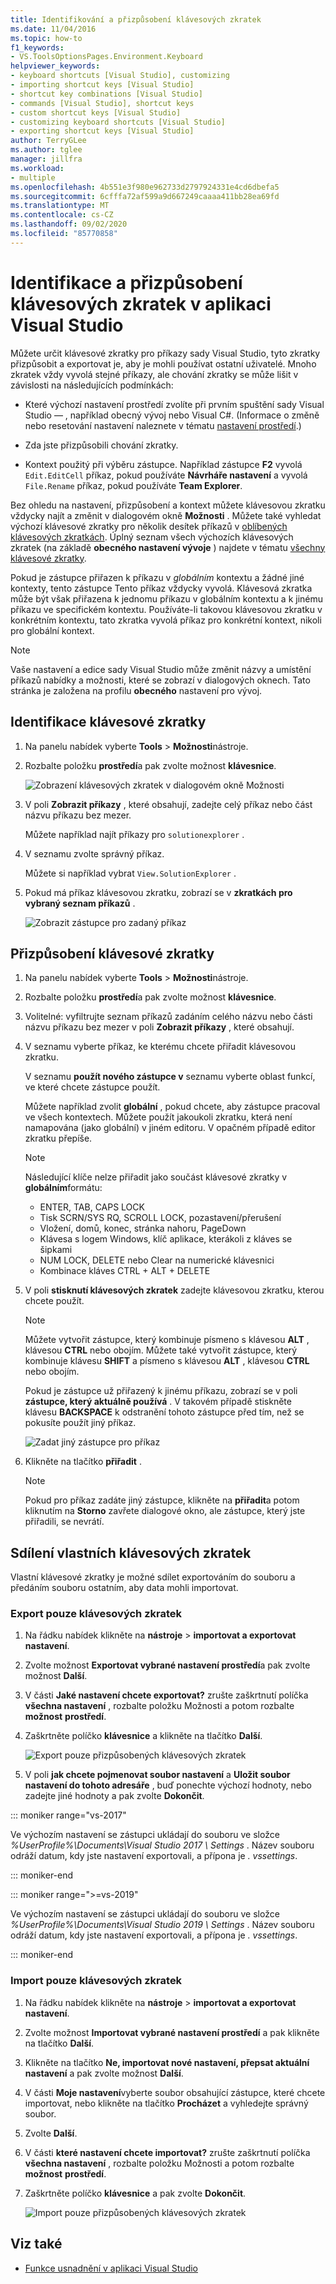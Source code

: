 ```yaml
---
title: Identifikování a přizpůsobení klávesových zkratek
ms.date: 11/04/2016
ms.topic: how-to
f1_keywords:
- VS.ToolsOptionsPages.Environment.Keyboard
helpviewer_keywords:
- keyboard shortcuts [Visual Studio], customizing
- importing shortcut keys [Visual Studio]
- shortcut key combinations [Visual Studio]
- commands [Visual Studio], shortcut keys
- custom shortcut keys [Visual Studio]
- customizing keyboard shortcuts [Visual Studio]
- exporting shortcut keys [Visual Studio]
author: TerryGLee
ms.author: tglee
manager: jillfra
ms.workload:
- multiple
ms.openlocfilehash: 4b551e3f980e962733d2797924331e4cd6dbefa5
ms.sourcegitcommit: 6cfffa72af599a9d667249caaaa411bb28ea69fd
ms.translationtype: MT
ms.contentlocale: cs-CZ
ms.lasthandoff: 09/02/2020
ms.locfileid: "85770858"
---
```

# <a name="identify-and-customize-keyboard-shortcuts-in-visual-studio"></a>Identifikace a přizpůsobení klávesových zkratek v aplikaci Visual Studio

Můžete určit klávesové zkratky pro příkazy sady Visual Studio, tyto zkratky přizpůsobit a exportovat je, aby je mohli používat ostatní uživatelé. Mnoho zkratek vždy vyvolá stejné příkazy, ale chování zkratky se může lišit v závislosti na následujících podmínkách:

- Které výchozí nastavení prostředí zvolíte při prvním spuštění sady Visual Studio &mdash; , například obecný vývoj nebo Visual C#. (Informace o změně nebo resetování nastavení naleznete v tématu [nastavení prostředí](environment-settings.md).)

- Zda jste přizpůsobili chování zkratky.

- Kontext použitý při výběru zástupce. Například zástupce **F2** vyvolá `Edit.EditCell` příkaz, pokud používáte **Návrháře nastavení** a vyvolá `File.Rename` příkaz, pokud používáte **Team Explorer**.

Bez ohledu na nastavení, přizpůsobení a kontext můžete klávesovou zkratku vždycky najít a změnit v dialogovém okně **Možnosti** . Můžete také vyhledat výchozí klávesové zkratky pro několik desítek příkazů v [oblíbených klávesových zkratkách](../ide/default-keyboard-shortcuts-for-frequently-used-commands-in-visual-studio.md). Úplný seznam všech výchozích klávesových zkratek (na základě **obecného nastavení vývoje** ) najdete v tématu [všechny klávesové zkratky](../ide/default-keyboard-shortcuts-in-visual-studio.md).

Pokud je zástupce přiřazen k příkazu v *globálním* kontextu a žádné jiné kontexty, tento zástupce Tento příkaz vždycky vyvolá. Klávesová zkratka může být však přiřazena k jednomu příkazu v globálním kontextu a k jinému příkazu ve specifickém kontextu. Používáte-li takovou klávesovou zkratku v konkrétním kontextu, tato zkratka vyvolá příkaz pro konkrétní kontext, nikoli pro globální kontext.

> [!NOTE]
> Vaše nastavení a edice sady Visual Studio může změnit názvy a umístění příkazů nabídky a možnosti, které se zobrazí v dialogových oknech. Tato stránka je založena na profilu **obecného** nastavení pro vývoj.

## <a name="identify-a-keyboard-shortcut"></a>Identifikace klávesové zkratky

1. Na panelu nabídek vyberte **Tools**  >  **Možnosti**nástroje.

2. Rozbalte položku **prostředí**a pak zvolte možnost **klávesnice**.

   ![Zobrazení klávesových zkratek v dialogovém okně Možnosti](../ide/media/optionskeyboard.png)

3. V poli **Zobrazit příkazy** , které obsahují, zadejte celý příkaz nebo část názvu příkazu bez mezer.

   Můžete například najít příkazy pro `solutionexplorer` .

4. V seznamu zvolte správný příkaz.

    Můžete si například vybrat `View.SolutionExplorer` .

5. Pokud má příkaz klávesovou zkratku, zobrazí se v **zkratkách pro vybraný seznam příkazů** .

   ![Zobrazit zástupce pro zadaný příkaz](../ide/media/viewshortcut.png)

## <a name="customize-a-keyboard-shortcut"></a>Přizpůsobení klávesové zkratky

1. Na panelu nabídek vyberte **Tools**  >  **Možnosti**nástroje.

2. Rozbalte položku **prostředí**a pak zvolte možnost **klávesnice**.

3. Volitelné: vyfiltrujte seznam příkazů zadáním celého názvu nebo části názvu příkazu bez mezer v poli **Zobrazit příkazy** , které obsahují.

4. V seznamu vyberte příkaz, ke kterému chcete přiřadit klávesovou zkratku.

   V seznamu **použít nového zástupce v** seznamu vyberte oblast funkcí, ve které chcete zástupce použít.

   Můžete například zvolit **globální** , pokud chcete, aby zástupce pracoval ve všech kontextech. Můžete použít jakoukoli zkratku, která není namapována (jako globální) v jiném editoru. V opačném případě editor zkratku přepíše.

   > [!NOTE]
   > Následující klíče nelze přiřadit jako součást klávesové zkratky v **globálním**formátu:
   >
   > - ENTER, TAB, CAPS LOCK
   > - Tisk SCRN/SYS RQ, SCROLL LOCK, pozastavení/přerušení
   > - Vložení, domů, konec, stránka nahoru, PageDown
   > - Klávesa s logem Windows, klíč aplikace, kterákoli z kláves se šipkami
   > - NUM LOCK, DELETE nebo Clear na numerické klávesnici
   > - Kombinace kláves CTRL + ALT + DELETE

6. V poli **stisknutí klávesových zkratek** zadejte klávesovou zkratku, kterou chcete použít.

    > [!NOTE]
    > Můžete vytvořit zástupce, který kombinuje písmeno s klávesou **ALT** , klávesou **CTRL** nebo obojím. Můžete také vytvořit zástupce, který kombinuje klávesu **SHIFT** a písmeno s klávesou **ALT** , klávesou **CTRL** nebo obojím.

     Pokud je zástupce už přiřazený k jinému příkazu, zobrazí se v poli **zástupce, který aktuálně používá** . V takovém případě stiskněte klávesu **BACKSPACE** k odstranění tohoto zástupce před tím, než se pokusíte použít jiný příkaz.

    ![Zadat jiný zástupce pro příkaz](../ide/media/reassignshortcut.png)

7. Klikněte na tlačítko **přiřadit** .

    > [!NOTE]
    > Pokud pro příkaz zadáte jiný zástupce, klikněte na **přiřadit**a potom kliknutím na **Storno** zavřete dialogové okno, ale zástupce, který jste přiřadili, se nevrátí.

## <a name="share-custom-keyboard-shortcuts"></a>Sdílení vlastních klávesových zkratek

Vlastní klávesové zkratky je možné sdílet exportováním do souboru a předáním souboru ostatním, aby data mohli importovat.

### <a name="to-export-only-keyboard-shortcuts"></a>Export pouze klávesových zkratek

1. Na řádku nabídek klikněte na **nástroje**  >  **importovat a exportovat nastavení**.

2. Zvolte možnost **Exportovat vybrané nastavení prostředí**a pak zvolte možnost **Další**.

3. V části **Jaké nastavení chcete exportovat?** zrušte zaškrtnutí políčka **všechna nastavení** , rozbalte položku Možnosti a potom rozbalte **možnost** **prostředí**.

4. Zaškrtněte políčko **klávesnice** a klikněte na tlačítko **Další**.

   ![Export pouze přizpůsobených klávesových zkratek](../ide/media/exportshortcuts.png)

5. V poli **jak chcete pojmenovat soubor nastavení** a **Uložit soubor nastavení do tohoto adresáře** , buď ponechte výchozí hodnoty, nebo zadejte jiné hodnoty a pak zvolte **Dokončit**.

::: moniker range="vs-2017"

Ve výchozím nastavení se zástupci ukládají do souboru ve složce *%UserProfile%\Documents\Visual Studio 2017 \ Settings* . Název souboru odráží datum, kdy jste nastavení exportovali, a přípona je *. vssettings*.

::: moniker-end

::: moniker range=">=vs-2019"

Ve výchozím nastavení se zástupci ukládají do souboru ve složce *%UserProfile%\Documents\Visual Studio 2019 \ Settings* . Název souboru odráží datum, kdy jste nastavení exportovali, a přípona je *. vssettings*.

::: moniker-end

### <a name="to-import-only-keyboard-shortcuts"></a>Import pouze klávesových zkratek

1. Na řádku nabídek klikněte na **nástroje**  >  **importovat a exportovat nastavení**.

2. Zvolte možnost **Importovat vybrané nastavení prostředí** a pak klikněte na tlačítko **Další**.

3. Klikněte na tlačítko **Ne, importovat nové nastavení, přepsat aktuální nastavení** a pak zvolte možnost **Další**.

4. V části **Moje nastavení**vyberte soubor obsahující zástupce, které chcete importovat, nebo klikněte na tlačítko **Procházet** a vyhledejte správný soubor.

5. Zvolte **Další**.

6. V části **které nastavení chcete importovat?** zrušte zaškrtnutí políčka **všechna nastavení** , rozbalte položku Možnosti a potom rozbalte **možnost** **prostředí**.

7. Zaškrtněte políčko **klávesnice** a pak zvolte **Dokončit**.

   ![Import pouze přizpůsobených klávesových zkratek](../ide/media/importshortcuts.png)

## <a name="see-also"></a>Viz také

- [Funkce usnadnění v aplikaci Visual Studio](../ide/reference/accessibility-features-of-visual-studio.md)
